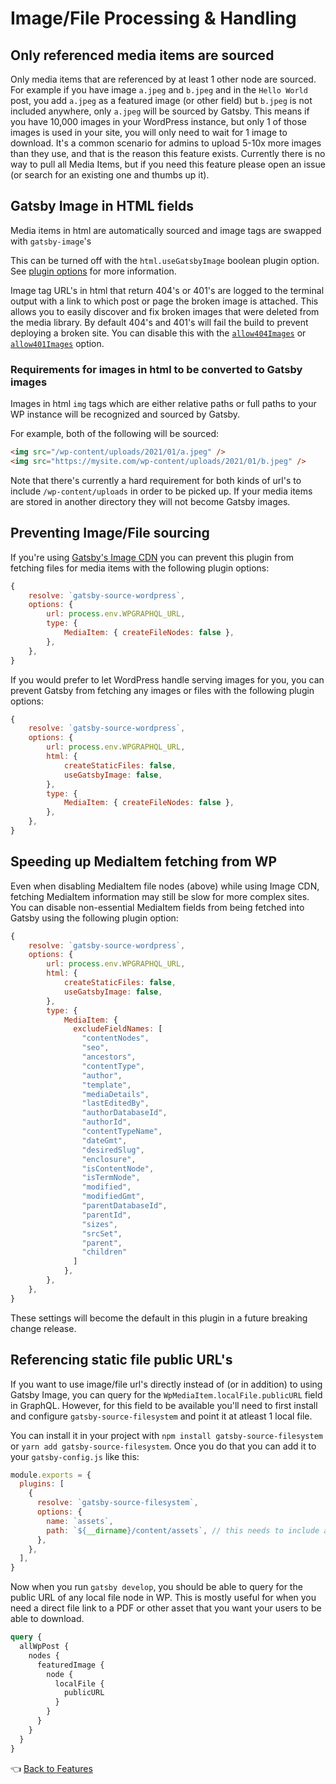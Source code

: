 # Image/File Processing & Handling

## Only referenced media items are sourced

Only media items that are referenced by at least 1 other node are sourced. For example if you have image `a.jpeg` and `b.jpeg` and in the `Hello World` post, you add `a.jpeg` as a featured image (or other field) but `b.jpeg` is not included anywhere, only `a.jpeg` will be sourced by Gatsby.
This means if you have 10,000 images in your WordPress instance, but only 1 of those images is used in your site, you will only need to wait for 1 image to download. It's a common scenario for admins to upload 5-10x more images than they use, and that is the reason this feature exists. Currently there is no way to pull all Media Items, but if you need this feature please open an issue (or search for an existing one and thumbs up it).

## Gatsby Image in HTML fields

Media items in html are automatically sourced and image tags are swapped with `gatsby-image`'s

This can be turned off with the `html.useGatsbyImage` boolean plugin option. See [plugin options](../plugin-options.md#html.usegatsbyimage-boolean) for more information.

Image tag URL's in html that return 404's or 401's are logged to the terminal output with a link to which post or page the broken image is attached.
This allows you to easily discover and fix broken images that were deleted from the media library.
By default 404's and 401's will fail the build to prevent deploying a broken site. You can disable this with the [`allow404Images`](../plugin-options.md#productionallow404images-boolean) or [`allow401Images`](../plugin-options.md#productionallow401images-boolean) option.

### Requirements for images in html to be converted to Gatsby images

Images in html `img` tags which are either relative paths or full paths to your WP instance will be recognized and sourced by Gatsby.

For example, both of the following will be sourced:

```html
<img src="/wp-content/uploads/2021/01/a.jpeg" />
<img src="https://mysite.com/wp-content/uploads/2021/01/b.jpeg" />
```

Note that there's currently a hard requirement for both kinds of url's to include `/wp-content/uploads` in order to be picked up. If your media items are stored in another directory they will not become Gatsby images.

## Preventing Image/File sourcing

If you're using [Gatsby's Image CDN](https://support.gatsbyjs.com/hc/en-us/articles/4426379634835-What-is-Image-CDN-) you can prevent this plugin from fetching files for media items with the following plugin options:

```js
{
    resolve: `gatsby-source-wordpress`,
    options: {
        url: process.env.WPGRAPHQL_URL,
        type: {
            MediaItem: { createFileNodes: false },
        },
    },
}
```

If you would prefer to let WordPress handle serving images for you, you can prevent Gatsby from fetching any images or files with the following plugin options:

```js
{
    resolve: `gatsby-source-wordpress`,
    options: {
        url: process.env.WPGRAPHQL_URL,
        html: {
            createStaticFiles: false,
            useGatsbyImage: false,
        },
        type: {
            MediaItem: { createFileNodes: false },
        },
    },
}
```

## Speeding up MediaItem fetching from WP

Even when disabling MediaItem file nodes (above) while using Image CDN, fetching MediaItem information may still be slow for more complex sites. You can disable non-essential MediaItem fields from being fetched into Gatsby using the following plugin option:

```js
{
    resolve: `gatsby-source-wordpress`,
    options: {
        url: process.env.WPGRAPHQL_URL,
        html: {
            createStaticFiles: false,
            useGatsbyImage: false,
        },
        type: {
            MediaItem: {
              excludeFieldNames: [
                "contentNodes",
                "seo",
                "ancestors",
                "contentType",
                "author",
                "template",
                "mediaDetails",
                "lastEditedBy",
                "authorDatabaseId",
                "authorId",
                "contentTypeName",
                "dateGmt",
                "desiredSlug",
                "enclosure",
                "isContentNode",
                "isTermNode",
                "modified",
                "modifiedGmt",
                "parentDatabaseId",
                "parentId",
                "sizes",
                "srcSet",
                "parent",
                "children"
              ]
            },
        },
    },
}
```

These settings will become the default in this plugin in a future breaking change release.

## Referencing static file public URL's

If you want to use image/file url's directly instead of (or in addition) to using Gatsby Image, you can query for the `WpMediaItem.localFile.publicURL` field in GraphQL.
However, for this field to be available you'll need to first install and configure `gatsby-source-filesystem` and point it at atleast 1 local file.

You can install it in your project with `npm install gatsby-source-filesystem` or `yarn add gatsby-source-filesystem`. Once you do that you can add it to your `gatsby-config.js` like this:

```js
module.exports = {
  plugins: [
    {
      resolve: `gatsby-source-filesystem`,
      options: {
        name: `assets`,
        path: `${__dirname}/content/assets`, // this needs to include a path with atleast 1 file
      },
    },
  ],
}
```

Now when you run `gatsby develop`, you should be able to query for the public URL of any local file node in WP.
This is mostly useful for when you need a direct file link to a PDF or other asset that you want your users to be able to download.

```graphql
query {
  allWpPost {
    nodes {
      featuredImage {
        node {
          localFile {
            publicURL
          }
        }
      }
    }
  }
}
```

:point_left: [Back to Features](./index.md)
